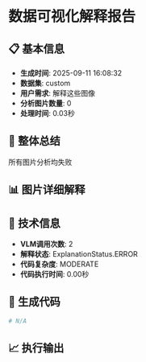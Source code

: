 # 数据可视化解释报告

## 📋 基本信息

- **生成时间**: 2025-09-11 16:08:32
- **数据集**: custom
- **用户需求**: 解释这些图像
- **分析图片数量**: 0
- **处理时间**: 0.03秒

## 🎯 整体总结

所有图片分析均失败

## 📊 图片详细解释

## 🔧 技术信息

- **VLM调用次数**: 2
- **解释状态**: ExplanationStatus.ERROR
- **代码复杂度**: MODERATE
- **代码执行时间**: 0.00秒

## 📝 生成代码

```python
# N/A
```

## 📈 执行输出

```

```

